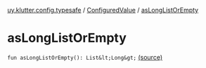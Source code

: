 [uy.klutter.config.typesafe](../index.md) / [ConfiguredValue](index.md) / [asLongListOrEmpty](.)


# asLongListOrEmpty
`fun asLongListOrEmpty(): List&lt;Long&gt;` [(source)](https://github.com/kohesive/klutter/blob/master/config-typesafe-jdk6/src/main/kotlin/uy/klutter/config/typesafe/TypesafeConfig_Ext.kt#L95)


